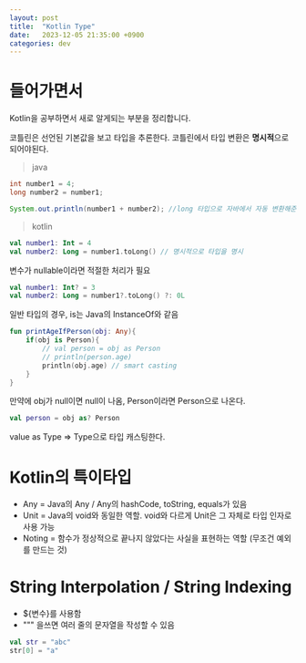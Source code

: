 ```yaml
---
layout: post
title:  "Kotlin Type"
date:   2023-12-05 21:35:00 +0900
categories: dev
---
```


# 들어가면서
Kotlin을 공부하면서 새로 알게되는 부분을 정리합니다.

코틀린은 선언된 기본값을 보고 타입을 추론한다.
코틀린에서 타입 변환은 **명시적**으로 되어야된다.

> java
~~~ java
int number1 = 4;
long number2 = number1;

System.out.println(number1 + number2); //long 타입으로 자바에서 자동 변환해준다.
~~~

> kotlin
~~~ kotlin
val number1: Int = 4
val number2: Long = number1.toLong() // 명시적으로 타입을 명시
~~~

변수가 nullable이라면 적절한 처리가 필요

~~~ kotlin
val number1: Int? = 3
val number2: Long = number1?.toLong() ?: 0L
~~~

일반 타입의 경우, is는 Java의 InstanceOf와 같음
~~~ kotlin
fun printAgeIfPerson(obj: Any){
    if(obj is Person){
        // val person = obj as Person
        // println(person.age)
        println(obj.age) // smart casting
    }
}
~~~

만약에 obj가 null이면 null이 나옴, Person이라면 Person으로 나온다.

~~~ kotlin
val person = obj as? Person
~~~

value as Type => Type으로 타입 캐스팅한다.

# Kotlin의 특이타입
- Any = Java의 Any / Any의 hashCode, toString, equals가 있음
- Unit = Java의 void와 동일한 역할. void와 다르게 Unit은 그 자체로 타입 인자로 사용 가능
- Noting = 함수가 정상적으로 끝나지 않았다는 사실을 표현하는 역할 (무조건 예외를 만드는 것)

# String Interpolation / String Indexing
- ${변수}를 사용함
- """ 을쓰면 여러 줄의 문자열을 작성할 수 있음

~~~ kotlin
val str = "abc"
str[0] = "a"
~~~
